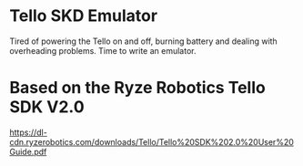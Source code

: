﻿# Tello SKD Emulator
Tired of powering the Tello on and off, burning battery and dealing with overheading problems. Time to write an emulator.

# Based on the Ryze Robotics Tello SDK V2.0
https://dl-cdn.ryzerobotics.com/downloads/Tello/Tello%20SDK%202.0%20User%20Guide.pdf


